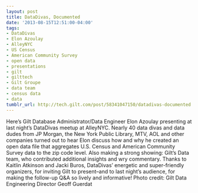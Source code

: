 ```yaml
---
layout: post
title: DataDivas, Documented
date: '2013-08-15T12:51:00-04:00'
tags:
- DataDivas
- Elon Azoulay
- AlleyNYC
- US Census
- American Community Survey
- open data
- presentations
- gilt
- gilttech
- Gilt Groupe
- data team
- census data
- data
tumblr_url: http://tech.gilt.com/post/58341047150/datadivas-documented
---
```


Here’s Gilt Database Administrator/Data Engineer Elon Azoulay presenting at last night’s DataDivas meetup at AlleyNYC. Nearly 40 data divas and data dudes from JP Morgan, the New York Public Library, MTV, AOL and other companies turned out to hear Elon discuss how and why he created an open data file that aggregates U.S. Census and American Community Survey data to the zip code level. Also making a strong showing: Gilt’s Data team, who contributed additional insights and wry commentary.
Thanks to Kaitlin Atkinson and Jacki Buros, DataDivas’ energetic and super-friendly organizers, for inviting Gilt to present–and to last night’s audience, for making the follow-up Q&A so lively and informative!
Photo credit: Gilt Data Engineering Director Geoff Guerdat
